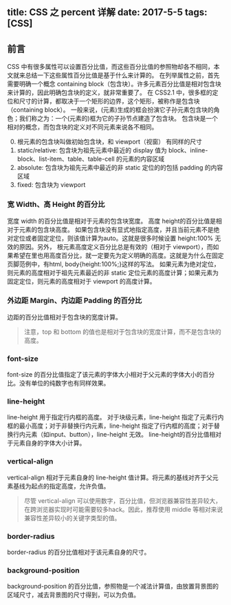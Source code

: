 title: CSS 之 percent 详解
date: 2017-5-5
tags: [CSS]
---
## 前言
CSS 中有很多属性可以设置百分比值，而这些百分比值的参照物却各不相同，本文就来总结一下这些属性百分比值是基于什么来计算的。
在列举属性之前，首先需要明确一个概念 containing block（包含块）。许多元素百分比值是相对包含块来计算的，因此明确包含块的定义，就非常重要了。
在 CSS2.1 中，很多框的定位和尺寸的计算，都取决于一个矩形的边界，这个矩形，被称作是包含块（containing block）。
一般来说，(元素)生成的框会扮演它子孙元素包含块的角色；我们称之为：一个(元素的)框为它的子孙节点建造了包含块。
包含块是一个相对的概念，而包含块的定义对不同元素来说各不相同。

0. 根元素的包含块叫做初始包含块，和 viewport（视窗） 有同样的尺寸
0. static/relative: 包含块为祖先元素中最近的 display 值为 block、inline-block、list-item、table、table-cell 的元素的内容区域
0. absolute: 包含块为祖先元素中最近的非 static 定位的的包括 padding 的内容区域
0. fixed: 包含块为 viewport

### 宽 Width、高 Height 的百分比
宽度 width 的百分比值是相对于元素的包含块宽度。
高度 height的百分比值是相对于元素的包含块高度。
如果包含块没有显式地指定高度，并且当前元素不是绝对定位或者固定定位，则该值计算为auto。这就是很多时候设置 height:100% 无效的原因。另外，<html> 根元素高度定义百分比总是有效的（相对于 viewport），而如果希望在<body>里也用高度百分比，就一定要先为<html>定义明确的高度。这就是为什么在固定页脚范例中，有html, body{height:100%;}这样的写法。
如果元素为绝对定位，则元素的高度相对于祖先元素最近的非 static 定位元素的高度计算；如果元素为固定定位，则元素的高度相对于 viewport 的高度计算。

### 外边距 Margin、内边距 Padding 的百分比
边距的百分比值相对于包含块的宽度计算。
> 注意，top 和 bottom 的值也是相对于包含块的宽度计算，而不是包含块的高度。

### font-size
font-size 的百分比值指定了该元素的字体大小相对于父元素的字体大小的百分比。没有单位的纯数字也有同样效果。

### line-height
line-height 用于指定行内框的高度。
对于块级元素，line-height 指定了元素行内框的最小高度；对于非替换行内元素，line-height 指定了行内框的高度；对于替换行内元素（如input、button），line-height 无效。
line-height的百分比值相对于元素自身的字体大小计算。

### vertical-align
vertical-align 相对于元素自身的 line-height 值计算。将元素的基线对齐于父元素基线为起点的指定高度，允许负值。
> 尽管 vertical-align 可以使用数字，百分比值，但浏览器兼容性差异较大，在跨浏览器实现时可能需要较多hack。因此，推荐使用 middle 等相对来说兼容性差异较小的关键字类型的值。

### border-radius
border-radius 的百分比值相对于该元素自身的尺寸。

### background-position
background-position 的百分比值，参照物是一个减法计算值，由放置背景图的区域尺寸，减去背景图的尺寸得到，可以为负值。
